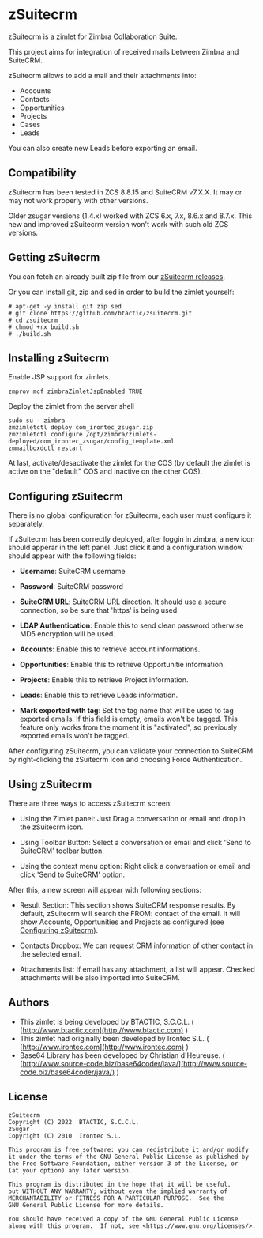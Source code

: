 # zSuitecrm

zSuitecrm is a zimlet for Zimbra Collaboration Suite.

This project aims for integration of received mails between Zimbra and SuiteCRM.

zSuitecrm allows to add a mail and their attachments into:
 - Accounts
 - Contacts
 - Opportunities
 - Projects
 - Cases
 - Leads

You can also create new Leads before exporting an email.

## Compatibility
zSuitecrm has been tested in ZCS 8.8.15  and SuiteCRM v7.X.X. It may or may not work properly with other versions.

Older zsugar versions (1.4.x) worked with ZCS 6.x, 7.x, 8.6.x and 8.7.x.
This new and improved zSuitecrm version won't work with such old ZCS versions.

## Getting zSuitecrm

You can fetch an already built zip file from our [zSuitecrm releases](https://github.com/btactic/zsuitecrm/releases).

Or you can install git, zip and sed in order to build the zimlet yourself:

```
# apt-get -y install git zip sed
# git clone https://github.com/btactic/zsuitecrm.git
# cd zsuitecrm
# chmod +rx build.sh
# ./build.sh
```


## Installing zSuitecrm

Enable JSP support for zimlets.

```
zmprov mcf zimbraZimletJspEnabled TRUE
```

Deploy the zimlet from the server shell

```
sudo su - zimbra
zmzimletctl deploy com_irontec_zsugar.zip
zmzimletctl configure /opt/zimbra/zimlets-deployed/com_irontec_zsugar/config_template.xml
zmmailboxdctl restart
```

At last, activate/desactivate the zimlet for the COS (by default the zimlet is active on the "default" COS and inactive on the other COS).

## Configuring zSuitecrm
 There is no global configuration for zSuitecrm, each user must
 configure it separately.

 If zSuitecrm has been correctly deployed, after loggin in zimbra,
 a new icon should apperar in the left panel. Just click it and
 a configuration window should appear with the following fields:

- **Username**: SuiteCRM username
- **Password**: SuiteCRM password
- **SuiteCRM URL**: SuiteCRM URL direction. It should use a secure
	       connection, so be sure that 'https' is being used.
- **LDAP Authentication**: Enable this to send clean password otherwise
	       MD5 encryption will be used.
- **Accounts**: Enable this to retrieve account informations.
- **Opportunities**: Enable this to retrieve Opportunitie information.
- **Projects**: Enable this to retrieve Project information.
- **Leads**: Enable this to retrieve Leads information.

- **Mark exported with tag**: Set the tag name that will be used
	to tag exported emails. If this field is empty, emails
	won't be tagged. This feature only works from the moment
	it is "activated", so previously exported emails won't
	be tagged.

 After configuring zSuitecrm, you can validate your connection to
 SuiteCRM by right-clicking the zSuitecrm icon and choosing Force
 Authentication.

## Using zSuitecrm
 There are three ways to access zSuitecrm screen:

 - Using the Zimlet panel:
   Just Drag a conversation or email and drop in the zSuitecrm icon.

 - Using Toolbar Button:
   Select a conversation or email and click 'Send to SuiteCRM'
   toolbar button.

 - Using the context menu option:
   Right click a conversation or email and click 'Send to SuiteCRM'
   option.

 After this, a new screen will appear with following sections:

 - Result Section:
    This section shows SuiteCRM response results. By default,
    zSuitecrm will search the FROM: contact of the email. It will show
    Accounts, Opportunities and Projects as configured (see [Configuring zSuitecrm](#Configuring-zSuitecrm)).

 - Contacts Dropbox:
    We can request CRM information of other contact in the selected
    email.

 - Attachments list:
    If email has any attachment, a list will appear. Checked attachments
    will be also imported into SuiteCRM.

## Authors

- This zimlet is being developed by BTACTIC, S.C.C.L. ( [http://www.btactic.com](http://www.btactic.com) )
- This zimlet had originally been developed by Irontec S.L. ( [http://www.irontec.com](http://www.irontec.com) )
- Base64 Library has been developed by Christian d'Heureuse. ( [http://www.source-code.biz/base64coder/java/](http://www.source-code.biz/base64coder/java/) )

## License

    zSuitecrm
    Copyright (C) 2022  BTACTIC, S.C.C.L.
    zSugar
    Copyright (C) 2010  Irontec S.L.

    This program is free software: you can redistribute it and/or modify
    it under the terms of the GNU General Public License as published by
    the Free Software Foundation, either version 3 of the License, or
    (at your option) any later version.

    This program is distributed in the hope that it will be useful,
    but WITHOUT ANY WARRANTY; without even the implied warranty of
    MERCHANTABILITY or FITNESS FOR A PARTICULAR PURPOSE.  See the
    GNU General Public License for more details.

    You should have received a copy of the GNU General Public License
    along with this program.  If not, see <https://www.gnu.org/licenses/>.


